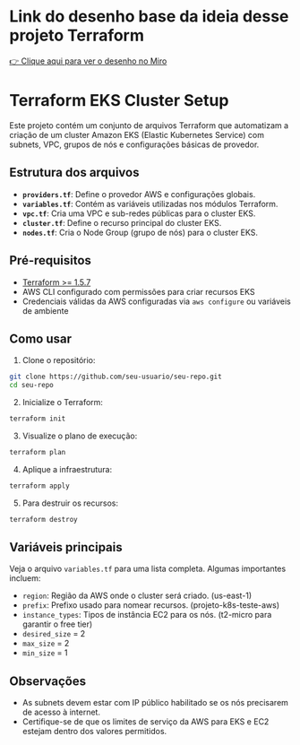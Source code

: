 # Link do desenho base da ideia desse projeto Terraform

<a href="https://miro.com/welcomeonboard/bXNBZnZmb2M4eUtXUkd0RUs4OHVLa0hJTDd6K0paYUZTWjIyQWo2b3Q0UGtZaW1oOXVVQzFDM3JFd3ZHN0U2akVZQkswOTUyVmV0a3JWc0tIOVZJemdHSFU5OUVoUWlyUEhuN01iRnRpa2I0M1VWaDZOZDVaaUZBMlpKS0RLYWFzVXVvMm53MW9OWFg5bkJoVXZxdFhRPT0hdjE=?share_link_id=912617760531" target="_blank">👉 Clique aqui para ver o desenho no Miro</a>


# Terraform EKS Cluster Setup

Este projeto contém um conjunto de arquivos Terraform que automatizam a criação de um cluster Amazon EKS (Elastic Kubernetes Service) com subnets, VPC, grupos de nós e configurações básicas de provedor.

## Estrutura dos arquivos

- **`providers.tf`**: Define o provedor AWS e configurações globais.
- **`variables.tf`**: Contém as variáveis utilizadas nos módulos Terraform.
- **`vpc.tf`**: Cria uma VPC e sub-redes públicas para o cluster EKS.
- **`cluster.tf`**: Define o recurso principal do cluster EKS.
- **`nodes.tf`**: Cria o Node Group (grupo de nós) para o cluster EKS.

## Pré-requisitos

- [Terraform >= 1.5.7](https://www.terraform.io/downloads)
- AWS CLI configurado com permissões para criar recursos EKS
- Credenciais válidas da AWS configuradas via `aws configure` ou variáveis de ambiente

## Como usar

1. Clone o repositório:
```bash
git clone https://github.com/seu-usuario/seu-repo.git
cd seu-repo
```

2. Inicialize o Terraform:
```bash
terraform init
```

3. Visualize o plano de execução:
```bash
terraform plan
```

4. Aplique a infraestrutura:
```bash
terraform apply
```

5. Para destruir os recursos:
```bash
terraform destroy
```

## Variáveis principais

Veja o arquivo `variables.tf` para uma lista completa. Algumas importantes incluem:

- `region`: Região da AWS onde o cluster será criado. (us-east-1)
- `prefix`: Prefixo usado para nomear recursos. (projeto-k8s-teste-aws)
- `instance_types`: Tipos de instância EC2 para os nós. (t2-micro para garantir o free tier)
- `desired_size` = 2
- `max_size` = 2
- `min_size` = 1

## Observações

- As subnets devem estar com IP público habilitado se os nós precisarem de acesso à internet.
- Certifique-se de que os limites de serviço da AWS para EKS e EC2 estejam dentro dos valores permitidos.
